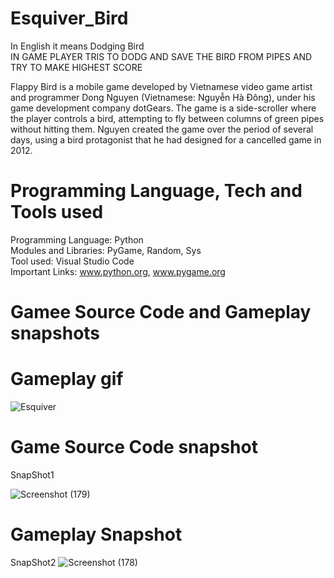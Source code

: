 # Esquiver_Bird 
In English it means Dodging Bird\
IN GAME PLAYER TRIS TO DODG AND SAVE THE BIRD FROM PIPES AND TRY TO MAKE HIGHEST SCORE

Flappy Bird is a mobile game developed by Vietnamese video game artist and programmer Dong Nguyen (Vietnamese: Nguyễn Hà Đông), under his game development company dotGears. The game is a side-scroller where the player controls a bird, attempting to fly between columns of green pipes without hitting them. Nguyen created the game over the period of several days, using a bird protagonist that he had designed for a cancelled game in 2012.

# Programming Language, Tech and Tools used
Programming Language: Python\
Modules and Libraries: PyGame, Random, Sys\
Tool used: Visual Studio Code\
Important Links: www.python.org, www.pygame.org
# Gamee Source Code and Gameplay snapshots
# Gameplay gif
![Esquiver](https://user-images.githubusercontent.com/31153225/106018890-08b9b700-60e8-11eb-9370-7045e347c83d.gif)


# Game Source Code snapshot
SnapShot1

![Screenshot (179)](https://user-images.githubusercontent.com/31153225/106019147-546c6080-60e8-11eb-9983-459be9d99dc5.png)
# Gameplay Snapshot
SnapShot2
![Screenshot (178)](https://user-images.githubusercontent.com/31153225/106019237-6ea63e80-60e8-11eb-8594-4a419970911c.png)

